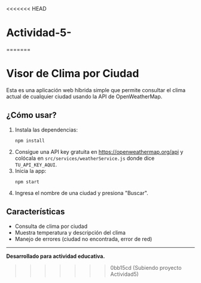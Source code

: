 <<<<<<< HEAD
# Actividad-5-
=======
# Visor de Clima por Ciudad

Esta es una aplicación web híbrida simple que permite consultar el clima actual de cualquier ciudad usando la API de OpenWeatherMap.

## ¿Cómo usar?

1. Instala las dependencias:
   ```
   npm install
   ```
2. Consigue una API key gratuita en https://openweathermap.org/api y colócala en `src/services/weatherService.js` donde dice `TU_API_KEY_AQUI`.
3. Inicia la app:
   ```
   npm start
   ```
4. Ingresa el nombre de una ciudad y presiona "Buscar".

## Características
- Consulta de clima por ciudad
- Muestra temperatura y descripción del clima
- Manejo de errores (ciudad no encontrada, error de red)

---

**Desarrollado para actividad educativa.**
>>>>>>> 0bb15cd (Subiendo proyecto Actividad5)
